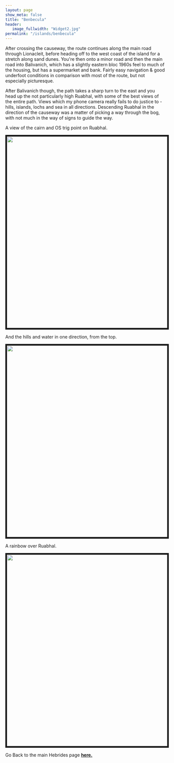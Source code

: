 ```yaml
---
layout: page
show_meta: false
title: "Benbecula"
header:
   image_fullwidth: "Widget2.jpg"
permalink: "/islands/benbecula"
---
```

After crossing the causeway, the route continues along the main road through Lionacleit, before heading off to the west coast of the island for a stretch along sand dunes. You're then onto a minor road and then the main road into Balivanich, which has a slightly eastern bloc 1960s feel to much of the housing, but has a supermarket and bank. Fairly easy navigation & good underfoot conditions in comparison with most of the route, but not especially picturesque. 

After Balivanich though, the path takes a sharp turn to the east and you head up the not particularly high Ruabhal, with some of the best views of the entire path. Views which my phone camera really fails to do justice to - hills, islands, lochs and sea in all directions. Descending Ruabhal in the direction of the causeway was a matter of picking a way through the bog, with not much in the way of signs to guide the way.

A view of the cairn and OS trig point on Ruabhal.

<img src="{{ site.urlimg }}IMG_20190906_101215882.jpg" width="800" height="600" border="5">

And the hills and water in one direction, from the top.

<img src="{{ site.urlimg }}IMG_20190906_101418911_HDR.jpg" width="800" height="600" border="5">

A rainbow over Ruabhal.

<img src="{{ site.urlimg }}IMG_20190906_102636466_HDR.jpg" width="800" height="600" border="5">

Go Back to the main Hebrides page **<a href="{{ site.url }}{{ site.baseurl }}/islands/hebrides">here.</a>**
